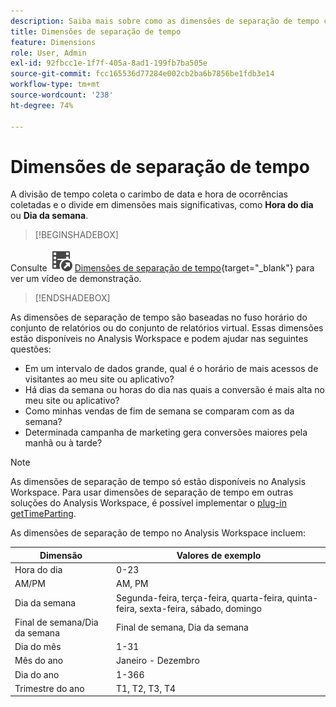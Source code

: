 ```yaml
---
description: Saiba mais sobre como as dimensões de separação de tempo capturam o carimbo de data e hora de eventos coletados e os dividem em dimensões mais significativas, como Hora do dia ou Dia da semana.
title: Dimensões de separação de tempo
feature: Dimensions
role: User, Admin
exl-id: 92fbcc1e-1f7f-405a-8ad1-199fb7ba505e
source-git-commit: fcc165536d77284e002cb2ba6b7856be1fdb3e14
workflow-type: tm+mt
source-wordcount: '238'
ht-degree: 74%

---
```


# Dimensões de separação de tempo

A divisão de tempo coleta o carimbo de data e hora de ocorrências coletadas e o divide em dimensões mais significativas, como **Hora do dia** ou **Dia da semana**.


>[!BEGINSHADEBOX]

Consulte ![VideoCheckedOut](/help/assets/icons/VideoCheckedOut.svg) [Dimensões de separação de tempo](https://video.tv.adobe.com/v/23727?quality=12&learn=on){target="_blank"} para ver um vídeo de demonstração.

>[!ENDSHADEBOX]


As dimensões de separação de tempo são baseadas no fuso horário do conjunto de relatórios ou do conjunto de relatórios virtual. Essas dimensões estão disponíveis no Analysis Workspace e podem ajudar nas seguintes questões:

* Em um intervalo de dados grande, qual é o horário de mais acessos de visitantes ao meu site ou aplicativo?
* Há dias da semana ou horas do dia nas quais a conversão é mais alta no meu site ou aplicativo?
* Como minhas vendas de fim de semana se comparam com as da semana?
* Determinada campanha de marketing gera conversões maiores pela manhã ou à tarde?

>[!NOTE]
>
>As dimensões de separação de tempo só estão disponíveis no Analysis Workspace. Para usar dimensões de separação de tempo em outras soluções do Analysis Workspace, é possível implementar o [plug-in getTimeParting](/help/implement/vars/plugins/gettimeparting.md).

As dimensões de separação de tempo no Analysis Workspace incluem:

| Dimensão | Valores de exemplo |
| --- | --- |
| Hora do dia | 0-23 |
| AM/PM | AM, PM |
| Dia da semana | Segunda-feira, terça-feira, quarta-feira, quinta-feira, sexta-feira, sábado, domingo |
| Final de semana/Dia da semana | Final de semana, Dia da semana |
| Dia do mês | 1-31 |
| Mês do ano | Janeiro - Dezembro |
| Dia do ano | 1-366 |
| Trimestre do ano | T1, T2, T3, T4 |
